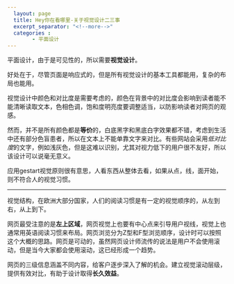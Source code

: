 ```yaml
---
  layout: page
  title: Hey你在看哪里-关于视觉设计二三事
  excerpt_separator: "<!--more-->"
  categories : 
        - 平面设计
---
```


   平面设计，由于是可见性的，所以需要**视觉设计**。

   好处在于，尽管页面是响应式的，但是所有视觉设计的基本工具都能用，复杂的布局也能用。
   <!--more-->

   视觉设计中颜色和对比度是需要考虑的，颜色在背景中的对比度会影响到读者能不能清晰读取文本，色相色调，饱和度明亮度要调整适当，以防影响读者对网页的观感。

   然而，并不是所有颜色都是**等价**的，白底黑字和黑底白字效果都不错，考虑到生活中还有部分色盲患者，所以在文本上不能单靠文字来对比。有些网站会采用*低对比度*的文字，例如浅灰色，但是这难以识别，尤其对视力低下的用户很不友好，所以该设计可以说毫无意义。

   应用gestart视觉原则很有意思，人看东西从整体去看，如果从点，线，面开始，则不符合人的视觉习惯。

---

   视觉结构，在欧洲大部分国家，人们的阅读习惯是有一定的视觉顺序的，从左到右，从上到下。
   
   网页最受注意的是**左上区域**，网页视觉上也要有中心点来引导用户视线，视觉上也通常用英语阅读习惯来布局。网页浏览分为Z型和F型浏览顺序，设计时可以按照这个大概的思路。网页是可动的，虽然网页设计师流传的说法是用户不会使用滚动，但是当今大家都会使用滚动，这已经形成一个趋势。
   
   网页的三级信息涵盖不同内容，给客户逐步深入了解的机会。建立视觉滚动层级，提供有效对比，有助于设计取得**长久效益**。